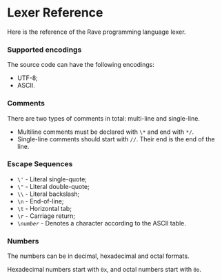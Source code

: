 # Lexer Reference
 
Here is the reference of the Rave programming language lexer.

### Supported encodings

The source code can have the following encodings:

- UTF-8;
- ASCII.

### Comments

There are two types of comments in total: multi-line and single-line.


- Multiline comments must be declared with `\*` and end with `*/`.
- Single-line comments should start with `//`. Their end is the end of the line.

### Escape Sequences

- `\'` - Literal single-quote;
- `\"` - Literal double-quote;
- `\\` - Literal backslash;
- `\n` - End-of-line;
- `\t` - Horizontal tab;
- `\r` - Carriage return;
- `\`*`number`* - Denotes a character according to the ASCII table.

### Numbers

The numbers can be in decimal, hexadecimal and octal formats.

Hexadecimal numbers start with `0x`, and octal numbers start with `0o`.
